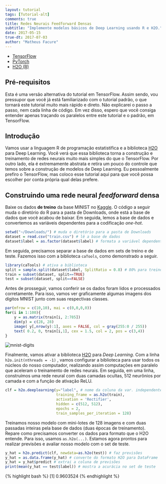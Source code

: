 ```yaml
---
layout: tutorial
tags: [Tutorial-alt]
comments: true
title: Redes Neurais Feedforward Densas
subtitle: "Implemente modelos básicos de Deep Learning usando R e H2O."
date: 2017-05-15
true-dt: 2017-07-03
author: "Matheus Facure"
---
```


<div class="row">
<ul class="nav nav-tabs navbar-left">
    <li><a href="/2017/05/15/deep-ff-ann/">TensorFlow</a></li>
    <li><a href="/2017/05/15/deep-ff-ann-pytorch/">PyTorch</a></li>
    <li class="active"><a href="#">H2O (R)</a></li>
</ul>
</div>

## Pré-requisitos

Esta é uma versão alternativa do tutorial em TensorFlow. Assim sendo, vou pressupor que você já está familiarizado com o tutorial padrão, o que tornará este tutorial muito mais rápido e direto. Não explicarei o passo a passo, nem cada linha de código. Em vez disso, espero que você consiga entender apenas traçando os paralelos entre este tutorial e o padrão, em TensorFlow.

## Introdução 

Vamos usar a linguagem R de programação estatistifica e a biblioteca [H2O](https://www.h2o.ai/) para Deep Learning. Você verá que essa biblioteca torna a construção e treinamento de redes neurais muito mais simples do que o TensorFlow. Por outro lado, ela é extremamente abstrata e retira um pouco do controle que temos sobre a construção de modelos de Deep Learning. Eu pessoalmente prefiro o TensorFlow, mas coloco esse tutorial aqui para que você possa escolher por conta própria qual delas prefere.

## Construindo uma rede neural *feedforward* densa

Baixe os dados **de treino** da base MINIST no [Kaggle](https://www.kaggle.com/shuvayan/deep-learning-using-h2o-in-r/data). O código a seguir muda o diretório do R para a pasta de Downloads, onde está a base de dados que você acabou de baixar. Em seguida, lemos a base de dados e convertemos as variáveis dependentes para a codificação *one-hot*. 

```r
setwd("~/Downloads/") # muda o diretório para a pasta de Downloads  
dataset = read.csv("train.csv") # lê a base de dados
dataset$label = as.factor(dataset$label) # formata a variável dependente
```

Em seguida, precisamos separar a base de dados em sets de treino e de teste. Fazemos isso com a biblioteca `caTools`, como demonstrado a seguir.

```r
library(caTools) # ativa a biblioteca
split = sample.split(dataset$label, SplitRatio = 0.8) # 80% para treino
train = subset(dataset, split==TRUE)
test = subset(dataset, split==FALSE)
```

Antes de prosseguir, vamos conferir se os dados foram lidos e processados corretamente. Para isso, vamos ver graficamente algumas imagens dos dígitos MNIST junto com suas respectivas classes.

```r
par(mfrow = c(10,10), mai = c(0,0,0,0))
for(i in 1:100){
    y = as.matrix(train[i, 2:785])
    dim(y) = c(28, 28)
    image( y[,nrow(y):1], axes = FALSE, col = gray(255:0 / 255))
    text( 0.2, 0, train[i,1], cex = 1.5, col = 2, pos = c(3,4))
}
```

<img class="img-responsive center-block thumbnail" src="/img/tutorial/mnist-h2o.png" alt="mnist-digits" />

Finalmente, vamos ativar a biblioteca [H2O](https://www.h2o.ai/) para *Deep Learning*. Com a linha `h2o.init(nthreads = -1)` , vamos configurar a biblioteca para usar todos os núcleos do nosso computador, realizando assim computações em paralelo que aceleram o treinamento de redes neurais. 
Em seguida, em uma linha, construímos uma rede neural com duas camadas ocultas, 512 neurônios por camada e com a função de ativação ReLU.

```r
clf = h2o.deeplearning(y="label", # nome da coluna da var. independente
                       training_frame = as.h2o(train), 
                       activation = 'Rectifier',
                       hidden = c(512, 512),
                       epochs = 2,
                       train_samples_per_iteration = 128)
```
 
Treinamos nosso modelo com mini-lotes de 128 imagens e com duas passadas inteiras pela base de dados (duas épocas de treinamento). Repare como precisamos converter os dados para formato que o H2O entende. Para isso, usamos `as.h2o(...)`. 
Estamos agora prontos para realizar previsões e avaliar nosso modelo com o set de teste.

```r
y_hat = h2o.predict(clf, newdata=as.h2o(test)) # faz previsões   
y_hat = as.data.frame(y_hat) # converte do formato H2O para DataFrame
y_hat = y_hat$predict # extrai a coluna de previsões
print(mean(y_hat == test$label)) # mostra a acurácia no set de teste
```
{% highlight bash %}
[1] 0.9603524
{% endhighlight %}

